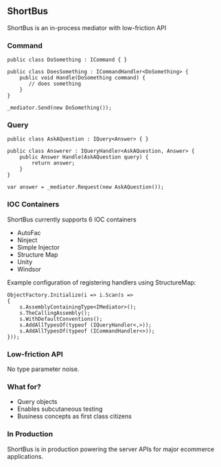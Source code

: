## ShortBus
ShortBus is an in-process mediator with low-friction API

### Command
    public class DoSomething : ICommand { }

	public class DoesSomething : ICommandHandler<DoSomething> {
		public void Handle(DoSomething command) {
		   // does something
		}
	}

    _mediator.Send(new DoSomething());



### Query
    public class AskAQuestion : IQuery<Answer> { }

	public class Answerer : IQueryHandler<AskAQuestion, Answer> {
	    public Answer Handle(AskAQuestion query) {			
			return answer;
		}
	}

	var answer = _mediator.Request(new AskAQuestion());
	
### IOC Containers

ShortBus currently supports 6 IOC containers

* AutoFac
* Ninject
* Simple Injector
* Structure Map
* Unity
* Windsor

Example configuration of registering handlers using StructureMap:

    ObjectFactory.Initialize(i => i.Scan(s =>
    {
        s.AssemblyContainingType<IMediator>();
        s.TheCallingAssembly();
        s.WithDefaultConventions();
        s.AddAllTypesOf(typeof (IQueryHandler<,>));
        s.AddAllTypesOf(typeof (ICommandHandler<>));
    }));	

### Low-friction API
No type parameter noise.

### What for?

* Query objects
* Enables subcutaneous testing
* Business concepts as first class citizens

### In Production
ShortBus is in production powering the server APIs for major ecommerce applications.
